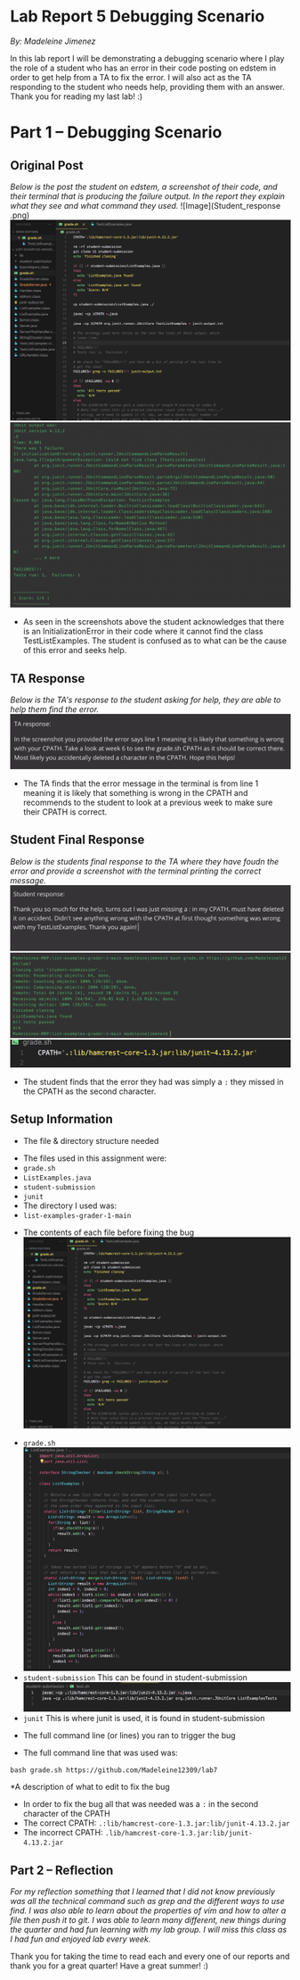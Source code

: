 # Lab Report 5 Debugging Scenario
*By: Madeleine Jimenez*

In this lab report I will be demonstrating a debugging scenario where I play the role of a student who has an error in their code posting on edstem in order to get help from a TA to fix the error. I will also act as the TA responding to the student who needs help, providing them with an answer. Thank you for reading my last lab! :)

# Part 1 – Debugging Scenario

## Original Post

*Below is the post the student on edstem, a screenshot of their code, and their terminal that is producing the failure output. In the report they explain what they see and what command they used.*
![Image](Student_response .png)
![Image](Whats_wrong.png)
![Image](Failure_output.png)

* As seen in the screenshots above the student acknowledges that there is an InitializationError in their code where it cannot find the class TestListExamples. The student is confused as to what can be the cause of this error and seeks help. 

## TA Response

*Below is the TA's response to the student asking for help, they are able to help them find the error.*
![Image](TA_response.png)

* The TA finds that the error message in the terminal is from line 1 meaning it is likely that something is wrong in the CPATH and recommends to the student to look at a previous week to make sure their CPATH is correct.

## Student Final Response 

*Below is the students final response to the TA where they have foudn the error and provide a screenshot with the terminal printing the correct message.*
![Image](Student_response_back.png)
![Image](It_works.png)
![Image](Fixed_line.png)

* The student finds that the error they had was simply a `:` they missed in the CPATH as the second character.

## Setup Information 

* The file & directory structure needed
- The files used in this assignment were:
- `grade.sh`
- `ListExamples.java` 
- `student-submission`
- `junit`
- The directory I used was:
- `list-examples-grader-1-main`
* The contents of each file before fixing the bug
![Image](Whats_wrong.png)
- `grade.sh`
![Image](ListExamples.png)
- `student-submission` This can be found in student-submission
![Image](test.png)
- `junit` This is where junit is used, it is found in student-submission
* The full command line (or lines) you ran to trigger the bug
- The full command line that was used was:
```
bash grade.sh https://github.com/Madeleine12309/lab7
```
*A description of what to edit to fix the bug
- In order to fix the bug all that was needed was a `:` in the second character of the CPATH
- The correct CPATH: `.:lib/hamcrest-core-1.3.jar:lib/junit-4.13.2.jar`
- The incorrect CPATH: `.lib/hamcrest-core-1.3.jar:lib/junit-4.13.2.jar`


## Part 2 – Reflection

*For my reflection something that I learned that I did not know previously was all the technical command such as grep and the different ways to use find. I was also able to learn about the properties of vim and how to alter a file then push it to git. I was able to learn many different, new things during the quarter and had fun learning with my lab group. I will miss this class as I had fun and enjoyed lab every week.*

Thank you for taking the time to read each and every one of our reports and thank you for a great quarter! Have a great summer! :)

